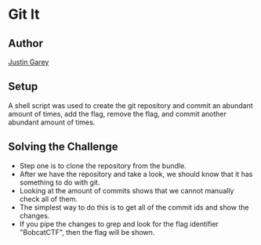 # Git It

## Author

[Justin Garey](https://github.com/Justin-Garey)

## Setup

A shell script was used to create the git repository and commit an abundant amount of times, add the flag, remove the flag, and commit another abundant amount of times.

## Solving the Challenge

- Step one is to clone the repository from the bundle.
- After we have the repository and take a look, we should know that it has something to do with git.
- Looking at the amount of commits shows that we cannot manually check all of them.
- The simplest way to do this is to get all of the commit ids and show the changes.
- If you pipe the changes to grep and look for the flag identifier "BobcatCTF", then the flag will be shown.
